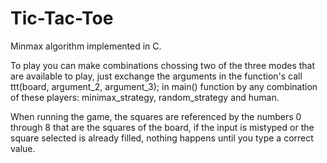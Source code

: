 # Tic-Tac-Toe
Minmax algorithm implemented in C.

To play you can make combinations chossing two of the three modes that are available to play, just exchange the arguments in the function's call ttt(board, argument_2, argument_3); in main() function by any combination of these players:  minimax_strategy, random_strategy and human.

When running the game, the squares are referenced by the numbers 0 through 8 that are the squares of the board, if the input is mistyped or the square selected is already filled, nothing happens until you type a correct value.
